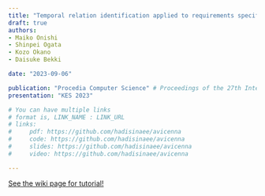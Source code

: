 ```yaml
---
title: "Temporal relation identification applied to requirements specifications towards more efficient software development"
draft: true
authors:
- Maiko Onishi
- Shinpei Ogata
- Kozo Okano
- Daisuke Bekki

date: "2023-09-06"

publication: "Procedia Computer Science" # Proceedings of the 27th International Conference on Knowledge-Based and Intelligent Information & Engineering Systems"
presentation: "KES 2023"

# You can have multiple links
# format is, LINK_NAME : LINK_URL
# links:
#     pdf: https://github.com/hadisinaee/avicenna
#     code: https://github.com/hadisinaee/avicenna
#     slides: https://github.com/hadisinaee/avicenna
#     video: https://github.com/hadisinaee/avicenna

---
```



[See the wiki page for tutorial!](https://github.com/hadisinaee/avicenna/wiki)